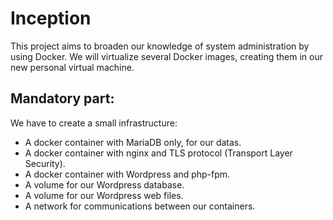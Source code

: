 # Inception
This project aims to broaden our knowledge of system administration by using Docker.
We will virtualize several Docker images, creating them in our new personal virtual
machine.

## Mandatory part:
We have to create a small infrastructure:
- A docker container with MariaDB only, for our datas.
- A docker container with nginx and TLS protocol (Transport Layer Security).
- A docker container with Wordpress and php-fpm.
- A volume for our Wordpress database.
- A volume for our Wordpress web files.
- A network for communications between our containers.
